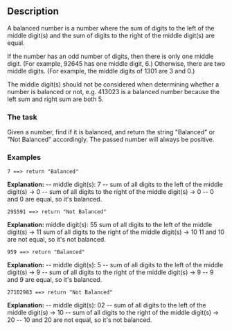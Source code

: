 ## Description

A balanced number is a number where the sum of digits to the left of the middle digit(s) and the sum of digits to the right of the middle digit(s) are equal.

If the number has an odd number of digits, then there is only one middle digit. (For example, 92645 has one middle digit, 6.) Otherwise, there are two middle digits. (For example, the middle digits of 1301 are 3 and 0.)

The middle digit(s) should not be considered when determining whether a number is balanced or not, e.g. 413023 is a balanced number because the left sum and right sum are both 5.

### The task

Given a number, find if it is balanced, and return the string "Balanced" or "Not Balanced" accordingly. The passed number will always be positive.

### Examples

```
7 ==> return "Balanced"
```

**Explanation:**
-- middle digit(s): 7
-- sum of all digits to the left of the middle digit(s) -> 0
-- sum of all digits to the right of the middle digit(s) -> 0
-- 0 and 0 are equal, so it's balanced.

```
295591 ==> return "Not Balanced"
```

**Explanation:**
middle digit(s): 55
sum of all digits to the left of the middle digit(s) -> 11
sum of all digits to the right of the middle digit(s) -> 10
11 and 10 are not equal, so it's not balanced.

```
959 ==> return "Balanced"
```

**Explanation:**
-- middle digit(s): 5
-- sum of all digits to the left of the middle digit(s) -> 9
-- sum of all digits to the right of the middle digit(s) -> 9
-- 9 and 9 are equal, so it's balanced.

```
27102983 ==> return "Not Balanced"
```

**Explanation:**
-- middle digit(s): 02
-- sum of all digits to the left of the middle digit(s) -> 10
-- sum of all digits to the right of the middle digit(s) -> 20
-- 10 and 20 are not equal, so it's not balanced.
